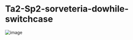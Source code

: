 # Ta2-Sp2-sorveteria-dowhile-switchcase

![image](https://user-images.githubusercontent.com/66571686/181640645-d6a4612a-f967-4ce1-ad03-3fe50b17b86a.png)
